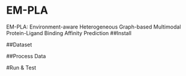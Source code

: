 # EM-PLA
EM-PLA: Environment-aware Heterogeneous Graph-based Multimodal Protein-Ligand Binding Affinity Prediction
##Install

##Dataset

##Process Data

#Run & Test
